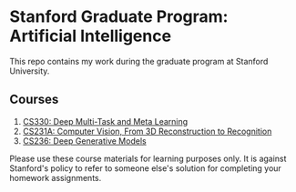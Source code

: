 # Stanford Graduate Program: Artificial Intelligence

This repo contains my work during the graduate program at Stanford University.  

## Courses  

1. [CS330: Deep Multi-Task and Meta Learning](CS330)
2. [CS231A: Computer Vision, From 3D Reconstruction to Recognition](CS231A)
2. [CS236: Deep Generative Models](CS236)

Please use these course materials for learning purposes only. It is against Stanford's policy to refer to someone else's solution for completing your homework assignments.
